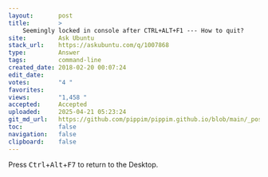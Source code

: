 ```yaml
---
layout:       post
title:        >
    Seemingly locked in console after CTRL+ALT+F1 --- How to quit?
site:         Ask Ubuntu
stack_url:    https://askubuntu.com/q/1007868
type:         Answer
tags:         command-line
created_date: 2018-02-20 00:07:24
edit_date:    
votes:        "4 "
favorites:    
views:        "1,458 "
accepted:     Accepted
uploaded:     2025-04-21 05:23:24
git_md_url:   https://github.com/pippim/pippim.github.io/blob/main/_posts/2018/2018-02-20-Seemingly-locked-in-console-after-CTRL_ALT_F1-How-to-quit_.md
toc:          false
navigation:   false
clipboard:    false
---
```


Press <kbd>Ctrl</kbd>+<kbd>Alt</kbd>+<kbd>F7</kbd> to return to the Desktop.
